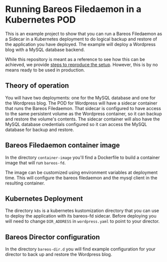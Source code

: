 # Running Bareos Filedaemon in a Kubernetes POD

This is an example project to show that you can run a Bareos Filedaemon as a Sidecar in a Kubernetes deployment to do logical backup and restore of the application you have deployed. The example will deploy a Wordpress blog with a MySQL database backend.

While this repository is meant as a reference to see how this can be achieved, we provide [steps to reproduce the setup](STEP-BY-STEP.md). However, this is by no means ready to be used in production.

## Theory of operation
You will have two deployments: one for the MySQL database and one for the Wordpress blog. The POD for Wordpress will have a sidecar container that runs the Bareos Filedaemon. That sidecar is configured to have access to the same persistent volume as the Wordpress container, so it can backup and restore the volume's contents. The sidecar container will also have the MySQL database credentials configured so it can access the MySQL database for backup and restore.

## Bareos Filedaemon container image
In the directory `container-image` you'll find a Dockerfile to build a container image that will run `bareos-fd`.

The image can be customized using environment variables at deployment time. This will configure the bareos filedaemon and the mysql client in the resulting container.

## Kubernetes Deployment
The directory `k8s` is a kubernetes kustomization directory that you can use to deploy the application with its bareos-fd sidecar. Before deploying you will need to change `DIR_ADDRESS` in `wordpress.yaml` to point to your director.

## Bareos Director configuration
In the directory `bareos-dir.d` you will find example configuration for your director to back up and restore the Wordpress blog.

